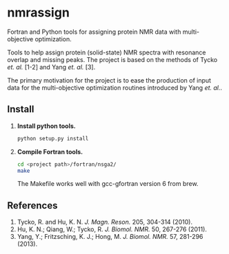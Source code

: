 nmrassign
=========
Fortran and Python tools for assigning protein NMR data with multi-objective optimization.

Tools to help assign protein (solid-state) NMR spectra with resonance
overlap and missing peaks.  The project is based on the methods of Tycko *et.
al.* [1-2] and Yang *et. al.* [3].

The primary motivation for the project is to ease the production of input data
for the multi-objective optimization routines introduced by Yang *et. al.*.

Install
-------

1. **Install python tools.**
   ``` bash
   python setup.py install
   ```

2. **Compile Fortran tools.**
   ``` bash
   cd <project path>/fortran/nsga2/
   make
   ```
   The Makefile works well with gcc-gfortran version 6 from brew.

References
----------

1. Tycko, R. and Hu, K. N. *J. Magn. Reson.* 205, 304-314 (2010).
2. Hu, K. N.; Qiang, W.; Tycko, R. *J. Biomol. NMR.* 50, 267-276 (2011).
3. Yang, Y.; Fritzsching, K. J.; Hong, M. *J. Biomol. NMR.* 57, 281-296
   (2013).

